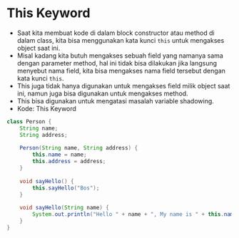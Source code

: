 # This Keyword
- Saat kita membuat kode di dalam block constructor atau method di dalam class, kita bisa menggunakan kata kunci ``` this ``` untuk mengakses object saat ini.
- Misal kadang kita butuh mengakses sebuah field yang namanya sama dengan parameter method, hal ini tidak bisa dilakukan jika langsung menyebut nama field, kita bisa mengakses nama field tersebut dengan kata kunci ``` this ```.
- This juga tidak hanya digunakan untuk mengakses field milik object saat ini, namun juga bisa digunakan untuk mengakses method.
- This bisa digunakan untuk mengatasi masalah variable shadowing.
- Kode: This Keyword
```java
class Person {
    String name;
    String address;
    
    Person(String name, String address) {
        this.name = name;
        this.address = address;
    }
    
    void sayHello() {
        this.sayHello("Bos");
    }
    
    void sayHello(String name) {
        System.out.println("Hello " + name + ", My name is " + this.name);
    }
}
```
